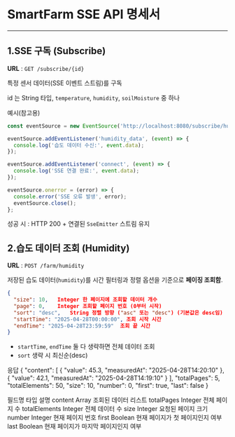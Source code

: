 # SmartFarm SSE API 명세서

---
</aside>

## 1.SSE 구독 (Subscribe)

**URL** : `GET /subscribe/{id}`

특정 센서 데이터(SSE 이벤트 스트림)를 구독

id 는 String 타입, `temperature`, `humidity`, `soilMoisture` 중 하나

예시(참고용)

```jsx
const eventSource = new EventSource('http://localhost:8080/subscribe/humidity');

eventSource.addEventListener('humidity_data', (event) => {
  console.log('습도 데이터 수신:', event.data);
});

eventSource.addEventListener('connect', (event) => {
  console.log('SSE 연결 완료:', event.data);
});

eventSource.onerror = (error) => {
  console.error('SSE 오류 발생', error);
  eventSource.close();
};
```

성공 시 : HTTP 200 + 연결된 `SseEmitter` 스트림 유지

## 2.습도 데이터 조회 (Humidity)

**URL** : `POST /farm/humidity` 

저장된 습도 데이터(`humidity`)를 시간 필터링과 정렬 옵션을 기준으로 **페이징 조회함**.

```json
{
  "size": 10, 	Integer 한 페이지에 조회할 데이터 개수
  "page": 0, 	Integer 조회할 페이지 번호 (0부터 시작)
  "sort": "desc", 	String 정렬 방향 ("asc" 또는 "desc") (기본값은 desc임)
  "startTime": "2025-04-28T00:00:00", 조회 시작 시간
  "endTime": "2025-04-28T23:59:59" 	조회 끝 시간
}
```

- `startTime`, `endTime` 둘 다 생략하면 전체 데이터 조회
- `sort` 생략 시 최신순(desc)

응답
{
  "content": [
    {
      "value": 45.3,
      "measuredAt": "2025-04-28T14:20:10"
    },
    {
      "value": 42.1,
      "measuredAt": "2025-04-28T14:19:10"
    }
  ],
  "totalPages": 5,
  "totalElements": 50,
  "size": 10,
  "number": 0,
  "first": true,
  "last": false
}

필드명	타입	설명
content	Array<FarmResponse>	조회된 데이터 리스트
totalPages	Integer	전체 페이지 수
totalElements	Integer	전체 데이터 수
size	Integer	요청된 페이지 크기
number	Integer	현재 페이지 번호
first	Boolean	현재 페이지가 첫 페이지인지 여부
last	Boolean	현재 페이지가 마지막 페이지인지 여부
